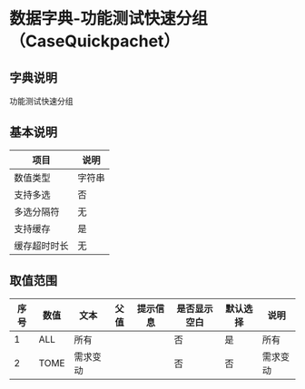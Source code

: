 # 数据字典-功能测试快速分组（CaseQuickpachet）
## 字典说明
功能测试快速分组

## 基本说明
| 项目 | 说明 |
| -- | -- |
| 数值类型 | 字符串 |
| 支持多选 | 否 |
| 多选分隔符 | 无 |
| 支持缓存 | 是 |
| 缓存超时时长 | 无 |

## 取值范围
| 序号 | 数值 | 文本 | 父值 | 提示信息 | 是否显示空白 | 默认选择 | 说明 |
| -- | -- | -- | -- | -- | -- | -- | -- |
| 1 | ALL | 所有 |  |  | 否 | 是 | 所有 |
| 2 | TOME | 需求变动 |  |  | 否 | 否 | 需求变动 |

